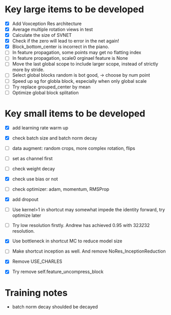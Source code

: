 # Key large items to be developed
- [x] Add Voxception Res architecture
- [x] Average multiple rotation views in test
- [x] Calculate the size of SVNET
- [x] Check if the zero will lead to error in the net again!
- [x] Block_bottom_center is incorrect in the piano.
- [ ] In feature propagation, some points may get no flatting index
- [ ] In feature propagation, scale0 orginael feature is None
- [ ] Move the last global scope to include larger scope, instead of strictly more by stride.
- [ ] Select global blocks random is bot good, -> choose by num point
- [ ] Speed up sg for globla block, especially when only global scale
- [ ] Try replace grouped_center by mean
- [ ] Optimize global block splitation

# Key small items to be developed
- [x] add learning rate warm up
- [x] check batch size and batch norm decay
- [ ] data augment: random crops, more complex rotation, flips
- [ ] set as channel first
- [ ] check weight decay
- [x] check use bias or not
- [ ] check optimizer: adam, momentum, RMSProp
- [x] add dropout
- [ ] Use kernel>1 in shortcut may somewhat impede the identity forward, try optimize later
- [ ] Try low resolution firstly. Andrew has achieved 0.95 with 32*32*32 resolution.
- [x] Use bottleneck in shortcut MC to reduce model size
- [ ] Make shortcut inception as well. And remove NoRes_InceptionReduction
- [x] Remove USE_CHARLES
- [x] Try remove self.feature_uncompress_block


# Training notes
- batch norm decay shoulded be decayed
